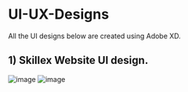 # UI-UX-Designs
All the UI designs below are created using Adobe XD.

## 1) Skillex Website UI design.
![image](https://github.com/Pranav7651/UI-UX-Designs/assets/93943990/c7a8d250-b291-404d-ab83-9973f1d82e7b)
![image](https://github.com/Pranav7651/UI-UX-Designs/assets/93943990/f29c7456-c9cf-4138-99a4-9b5381b0a180)
